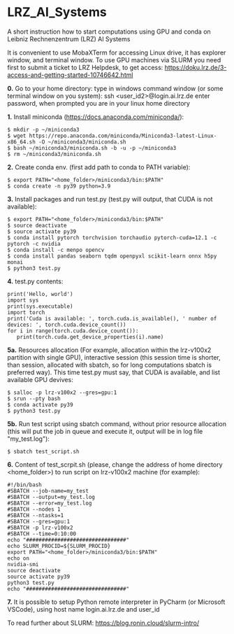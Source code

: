 # LRZ_AI_Systems
A short instruction how to start computations using GPU and conda on Leibniz Rechnenzentrum (LRZ) AI Systems

It is convenient to use MobaXTerm for accessing Linux drive, it has explorer window, and terminal window.
To use GPU machines via SLURM you need first to submit a ticket to LRZ Helpdesk, to get access:
https://doku.lrz.de/3-access-and-getting-started-10746642.html


**0.** Go to your home directory:
type in windows command window (or some terminal window on you system): ssh <user_id2>@login.ai.lrz.de
enter password, when prompted
you are in your linux home directory

**1.** Install miniconda (https://docs.anaconda.com/miniconda/):

```
$ mkdir -p ~/miniconda3
$ wget https://repo.anaconda.com/miniconda/Miniconda3-latest-Linux-x86_64.sh -O ~/miniconda3/miniconda.sh
$ bash ~/miniconda3/miniconda.sh -b -u -p ~/miniconda3
$ rm ~/miniconda3/miniconda.sh
```

**2.** Create conda env. (first add path to conda to PATH variable):
````
$ export PATH="<home_folder>/miniconda3/bin:$PATH"
$ conda create -n py39 python=3.9
````

**3.** Install packages and run test.py (test.py will output, that CUDA is not available):
````
$ export PATH="<home_folder>/miniconda3/bin:$PATH"
$ source deactivate
$ source activate py39
$ conda install pytorch torchvision torchaudio pytorch-cuda=12.1 -c pytorch -c nvidia
$ conda install -c menpo opencv
$ conda install pandas seaborn tqdm openpyxl scikit-learn onnx h5py monai
$ python3 test.py
````
**4.** test.py contents:
````
print('Hello, world')
import sys
print(sys.executable)
import torch
print('Cuda is available: ', torch.cuda.is_available(), ' number of devices: ', torch.cuda.device_count())
for i in range(torch.cuda.device_count()):
   print(torch.cuda.get_device_properties(i).name)
````

**5a.** Resources allocation (For example, allocation within the lrz-v100x2 partition with single GPU), 
    interactive session (this session time is shorter, than session, allocated with sbatch, so for 
    long computations sbatch is preferred way). This time test.py must say, that CUDA is available, 
    and list available GPU devives:
````
$ salloc -p lrz-v100x2 --gres=gpu:1
$ srun --pty bash
$ conda activate py39
$ python3 test.py
````
**5b.** Run test script using sbatch command, without prior resource allocation
    (this will put the job in queue and execute it, output will be in log file "my_test.log"):
````
$ sbatch test_script.sh
````

**6.** Content of test_scrpit.sh (please, change the address of home directory <home_folder>) to run script on lrz-v100x2 machine (for example):
````
#!/bin/bash
#SBATCH --job-name=my_test
#SBATCH --output=my_test.log
#SBATCH --error=my_test.log
#SBATCH --nodes 1
#SBATCH --ntasks=1
#SBATCH --gres=gpu:1
#SBATCH -p lrz-v100x2
#SBATCH --time=0:10:00
echo "################################"
echo SLURM_PROCID=${SLURM_PROCID}
export PATH="<home_folder>/miniconda3/bin:$PATH"
echo on
nvidia-smi
source deactivate
source activate py39
python3 test.py
echo "################################"
````



**7.** It is possible to setup Python remote interpreter in PyCharm (or Microsoft VSCode), using host name login.ai.lrz.de and user_id

To read further about SLURM: https://blog.ronin.cloud/slurm-intro/

